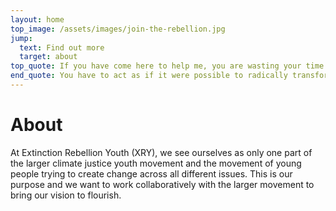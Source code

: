 ```yaml
---
layout: home
top_image: /assets/images/join-the-rebellion.jpg
jump:
  text: Find out more
  target: about
top_quote: If you have come here to help me, you are wasting your time. But if you have come because your liberation is bound up with mine, then let us work together. - Lilla Watson
end_quote: You have to act as if it were possible to radically transform the world. And you have to do it all the time - Angela Davis
---
```


# About

At Extinction Rebellion Youth (XRY), we see ourselves as only one part of the larger climate justice youth movement and the movement of young people trying to create change across all different issues. This is our purpose and we want to work collaboratively with the larger movement to bring our vision to flourish.
